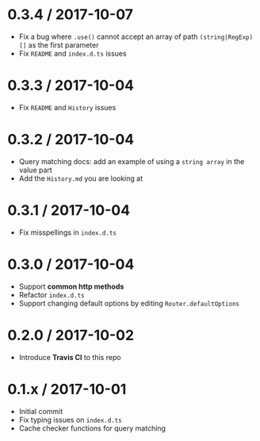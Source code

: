 0.3.4 / 2017-10-07
==================

  * Fix a bug where ``.use()`` cannot accept an array of path ``(string|RegExp)[]`` as the first parameter
  * Fix ``README`` and ``index.d.ts`` issues

0.3.3 / 2017-10-04
==================

  * Fix ``README`` and ``History`` issues

0.3.2 / 2017-10-04
==================

  * Query matching docs: add an example of using a ``string array`` in the value part
  * Add the ``History.md`` you are looking at

0.3.1 / 2017-10-04
==================

  * Fix misspellings in ``index.d.ts``

0.3.0 / 2017-10-04
==================

  * Support **common http methods**
  * Refactor ``index.d.ts``
  * Support changing default options by editing ``Router.defaultOptions``

0.2.0 / 2017-10-02
==================

  * Introduce **Travis CI** to this repo

0.1.x / 2017-10-01
==================

  * Initial commit
  * Fix typing issues on ``index.d.ts``
  * Cache checker functions for query matching
